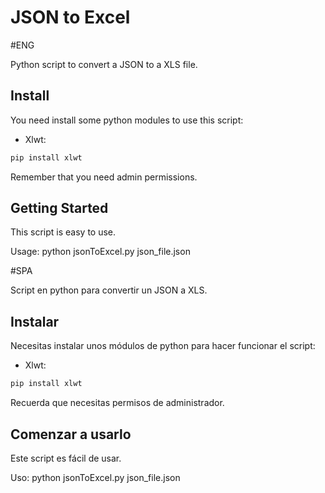 JSON to Excel
===========

#ENG

Python script to convert a JSON to a XLS file.

## Install
You need install some python modules to use this script:

* Xlwt:
```bash
pip install xlwt
```
Remember that you need admin permissions.
   
## Getting Started
This script is easy to use.

Usage:
	python jsonToExcel.py json_file.json

#SPA

Script en python para convertir un JSON a XLS.

## Instalar
Necesitas instalar unos módulos de python para hacer funcionar el script:

* Xlwt:
```bash
pip install xlwt
```

Recuerda que necesitas permisos de administrador.
   
## Comenzar a usarlo
Este script es fácil de usar.

Uso:
	python jsonToExcel.py json_file.json
